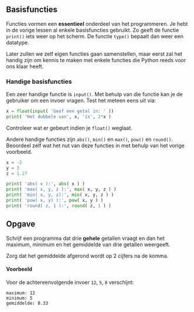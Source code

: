## Basisfuncties
Functies vormen een **essentieel** onderdeel van het programmeren. Je hebt in de vorige lessen al enkele basisfuncties gebruikt. Zo geeft de functie `print()` iets weer op het scherm. De functie `type()` bepaalt dan weer een datatype.

Later zullen we zelf eigen functies gaan samenstellen, maar eerst zal het handig zijn om kennis te maken met enkele functies die Python reeds voor ons klaar heeft.

### Handige basisfuncties
Een zeer handige functie is `input()`. Met behulp van die functie kan je de gebruiker om een invoer vragen. Test het meteen eens uit via:
```python
x = float(input( 'Geef een getal in: ' ))
print( 'Het dubbele van', x, 'is', 2*x )
```
Controleer wat er gebeurt indien je `float()` weglaat.

Andere handige functies zijn `abs()`, `min()` en `max()`, `pow()` en `round()`. Beoordeel zelf wat het nut van deze functies in met behulp van het vorige voorbeeld.

```python
x = -2
y = 3
z = 1.27

print( 'abs( x ):', abs( x ) )
print( 'max( x, y, z ):', max( x, y, z ) )
print( 'min( x, y, z):', min( x, y, z ) )
print( 'pow( x, y) ):', pow( x, y ) )
print( 'round( z, 1 ):', round( z, 1 ) )
```

## Opgave
Schrijf een programma dat drie **gehele** getallen vraagt en dan het maximum, minimum en het gemiddelde van drie getallen weergeeft.

Zorg dat het gemiddelde afgerond wordt op 2 cijfers na de komma.

#### Voorbeeld
Voor de achtereenvolgende invoer `12`, `5`, `8` verschijnt:
```
maximum: 12
minimum: 5
gemiddelde: 8.33
```